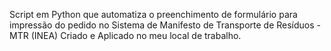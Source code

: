 Script em Python que automatiza o preenchimento de formulário para impressão do pedido no Sistema de Manifesto de Transporte de Resíduos - MTR (INEA) 
Criado e Aplicado no meu local de trabalho.
